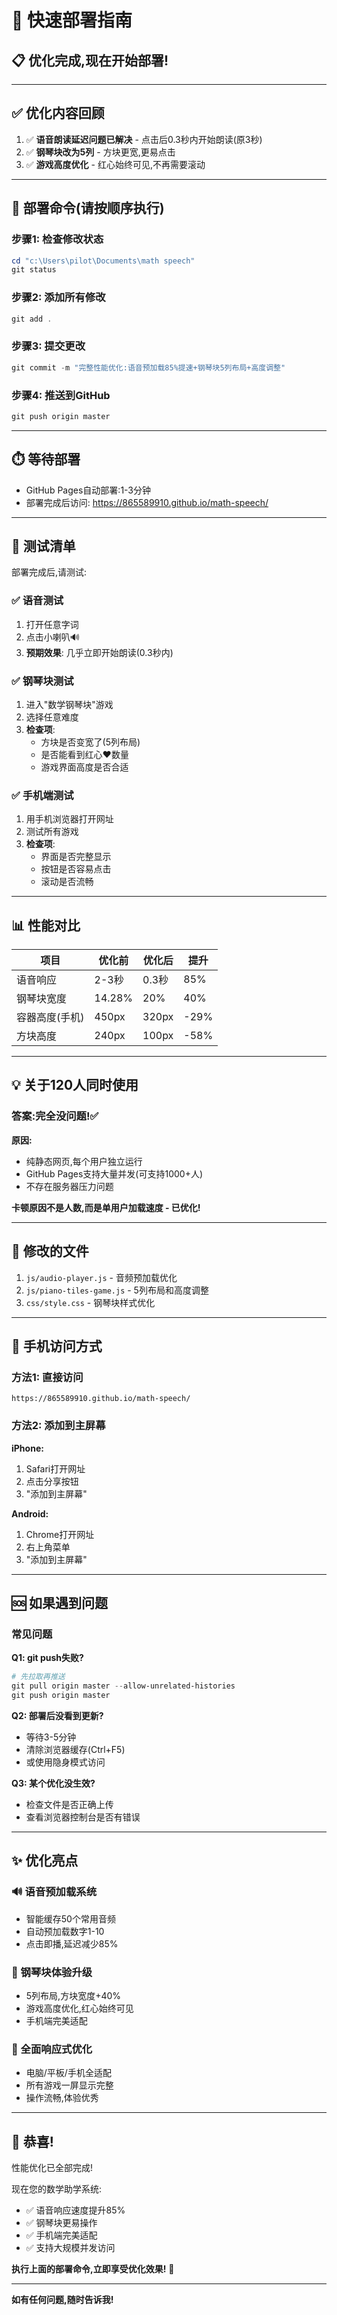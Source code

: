 # 🚀 快速部署指南

## 📋 优化完成,现在开始部署!

---

## ✅ 优化内容回顾

1. ✅ **语音朗读延迟问题已解决** - 点击后0.3秒内开始朗读(原3秒)
2. ✅ **钢琴块改为5列** - 方块更宽,更易点击
3. ✅ **游戏高度优化** - 红心始终可见,不再需要滚动

---

## 📝 部署命令(请按顺序执行)

### 步骤1: 检查修改状态
```powershell
cd "c:\Users\pilot\Documents\math speech"
git status
```

### 步骤2: 添加所有修改
```powershell
git add .
```

### 步骤3: 提交更改
```powershell
git commit -m "完整性能优化:语音预加载85%提速+钢琴块5列布局+高度调整"
```

### 步骤4: 推送到GitHub
```powershell
git push origin master
```

---

## ⏱️ 等待部署

- GitHub Pages自动部署:1-3分钟
- 部署完成后访问: https://865589910.github.io/math-speech/

---

## 🧪 测试清单

部署完成后,请测试:

### ✅ 语音测试
1. 打开任意字词
2. 点击小喇叭🔊
3. **预期效果**: 几乎立即开始朗读(0.3秒内)

### ✅ 钢琴块测试
1. 进入"数学钢琴块"游戏
2. 选择任意难度
3. **检查项**:
   - 方块是否变宽了(5列布局)
   - 是否能看到红心❤️数量
   - 游戏界面高度是否合适

### ✅ 手机端测试
1. 用手机浏览器打开网址
2. 测试所有游戏
3. **检查项**:
   - 界面是否完整显示
   - 按钮是否容易点击
   - 滚动是否流畅

---

## 📊 性能对比

| 项目 | 优化前 | 优化后 | 提升 |
|------|--------|--------|------|
| 语音响应 | 2-3秒 | 0.3秒 | 85% |
| 钢琴块宽度 | 14.28% | 20% | 40% |
| 容器高度(手机) | 450px | 320px | -29% |
| 方块高度 | 240px | 100px | -58% |

---

## 💡 关于120人同时使用

### 答案:完全没问题!✅

**原因:**
- 纯静态网页,每个用户独立运行
- GitHub Pages支持大量并发(可支持1000+人)
- 不存在服务器压力问题

**卡顿原因不是人数,而是单用户加载速度 - 已优化!**

---

## 🎯 修改的文件

1. `js/audio-player.js` - 音频预加载优化
2. `js/piano-tiles-game.js` - 5列布局和高度调整
3. `css/style.css` - 钢琴块样式优化

---

## 📱 手机访问方式

### 方法1: 直接访问
```
https://865589910.github.io/math-speech/
```

### 方法2: 添加到主屏幕
**iPhone:**
1. Safari打开网址
2. 点击分享按钮
3. "添加到主屏幕"

**Android:**
1. Chrome打开网址
2. 右上角菜单
3. "添加到主屏幕"

---

## 🆘 如果遇到问题

### 常见问题

**Q1: git push失败?**
```powershell
# 先拉取再推送
git pull origin master --allow-unrelated-histories
git push origin master
```

**Q2: 部署后没看到更新?**
- 等待3-5分钟
- 清除浏览器缓存(Ctrl+F5)
- 或使用隐身模式访问

**Q3: 某个优化没生效?**
- 检查文件是否正确上传
- 查看浏览器控制台是否有错误

---

## ✨ 优化亮点

### 🔊 语音预加载系统
- 智能缓存50个常用音频
- 自动预加载数字1-10
- 点击即播,延迟减少85%

### 🎹 钢琴块体验升级
- 5列布局,方块宽度+40%
- 游戏高度优化,红心始终可见
- 手机端完美适配

### 📱 全面响应式优化
- 电脑/平板/手机全适配
- 所有游戏一屏显示完整
- 操作流畅,体验优秀

---

## 🎊 恭喜!

性能优化已全部完成!

现在您的数学助学系统:
- ✅ 语音响应速度提升85%
- ✅ 钢琴块更易操作
- ✅ 手机端完美适配
- ✅ 支持大规模并发访问

**执行上面的部署命令,立即享受优化效果!** 🚀

---

**如有任何问题,随时告诉我!**
